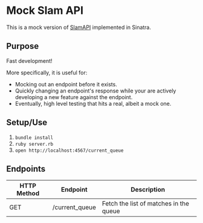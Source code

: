 # Mock Slam API

This is a mock version of [SlamAPI](https://github.com/ericmeyer/SlamAPI) implemented in Sinatra.

## Purpose

Fast development!

More specifically, it is useful for:

 * Mocking out an endpoint before it exists.
 * Quickly changing an endpoint's response while your are actively developing a new feature against the endpoint.
 * Eventually, high level testing that hits a real, albeit a mock one.

## Setup/Use

1. `bundle install`
2. `ruby server.rb`
3. `open http://localhost:4567/current_queue`

## Endpoints

| HTTP Method | Endpoint | Description |
| ----------- | -------- | ----------- |
| GET | /current_queue | Fetch the list of matches in the queue |
